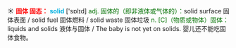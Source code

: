 ☀ <font color="red">**固体 固态：**</font>
<font color="sky blue">**solid**</font> ['sɒlɪd] 
<font color="rgb(227, 108, 9)">adj. 固体的（即非液体或气体的）：</font>solid surface 固体表面 / solid fuel 固体燃料 / solid waste 固体垃圾 <font color="rgb(227, 108, 9)">n. [C]（物质或物体）固体：</font>liquids and solids 液体与固体 / The baby is not yet on solids. 婴儿还不能吃固体食物。
